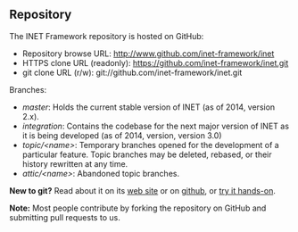 ## Repository

The INET Framework repository is hosted on GitHub:

*   Repository browse URL: <http://www.github.com/inet-framework/inet>
*   HTTPS clone URL (readonly): https://github.com/inet-framework/inet.git
*   git clone URL (r/w): git://github.com/inet-framework/inet.git

Branches:

*   *master*: Holds the current stable version of INET (as of 2014, version 2.x).
*   *integration*: Contains the codebase for the next major version of INET as it is being developed (as of 2014, version, version 3.0)
*   *topic/\<name\>*: Temporary branches opened for the development of a particular feature. Topic branches may be deleted, rebased, or their history rewritten at any time.
*   *attic/\<name\>*: Abandoned topic branches.

**New to git?** Read about it on its [web site][10] or on [github][11], or [try it hands-on][12].

**Note:** Most people contribute by forking the repository on GitHub and submitting pull requests to us.

 [10]: http://git-scm.com
 [11]: https://help.github.com/articles/good-resources-for-learning-git-and-github/
 [12]: http://try.github.com/
